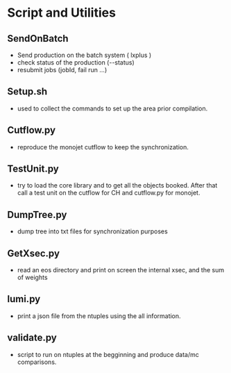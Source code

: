 # Script and Utilities

## SendOnBatch
* Send production on the batch system ( lxplus )
* check status of the production (--status)
* resubmit jobs (jobId, fail run ...)

## Setup.sh
* used to collect the commands to set up the area prior compilation.

## Cutflow.py
* reproduce the monojet cutflow to keep the synchronization.

## TestUnit.py
* try to load the core library and to get all the objects booked.
  After that call a test unit on the cutflow for CH and cutflow.py for monojet.

## DumpTree.py
* dump tree into txt files for synchronization purposes

## GetXsec.py
* read an eos directory and print on screen the internal xsec, and the sum of weights

## lumi.py
* print a json file from the ntuples using the all information.

## validate.py
* script to run on ntuples at the begginning and produce data/mc comparisons.
